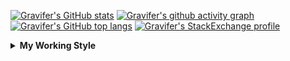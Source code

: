 <!--
**Gravifer/Gravifer** is a ✨ _special_ ✨ repository because its `README.md` (this file) appears on your GitHub profile.

Here are some ideas to get you started:

- 🔭 I’m currently working on ...
- 🌱 I’m currently learning ...
- 👯 I’m looking to collaborate on ...
- 🤔 I’m looking for help with ...
- 💬 Ask me about ...
- 📫 How to reach me: ...
- 😄 Pronouns: ...
- ⚡ Fun fact: ...
-->

<!-- ![Metrics](https://github.com/my-github-user/my-github-user/blob/main/github-metrics.svg) -->

<!-- [![Gravifer's GitHub Streak](https://github-readme-streak-stats.herokuapp.com/?user=Gravifer&theme=default&background=ffffff0a&border=00000000&stroke=80808080&currStreakNum=808080&sideNums=808080&sideLabels=808080&dates=808080)](https://github.com/DenverCoder1/github-readme-streak-stats) -->
<!-- [![Contribution Stats](https://github-contribution-stats.vercel.app/api/?username=Gravifer)](https://github.com/LordDashMe/github-contribution-stats/)  -->
[![Gravifer's GitHub stats](https://github-readme-stats.vercel.app/api?username=Gravifer&theme=default&bg_color=ffffff0a&text_color=808080&hide_border=true&show_icons=true&count_private=true)](https://github.com/anuraghazra/github-readme-stats)
[![Gravifer's github activity graph](https://activity-graph.herokuapp.com/graph?username=Gravifer&bg_color=ffffff0a&color=3080ed&line=5094f0&point=4d72f2&hide_border=true)](https://github.com/ashutosh00710/github-readme-activity-graph)
[![Gravifer's GitHub top langs](https://github-readme-stats.vercel.app/api/top-langs/?username=Gravifer&theme=default&bg_color=ffffff0a&text_color=808080&hide_border=true&show_icons=true&count_private=true&layout=compact)](https://github.com/anuraghazra/github-readme-stats)
[![Gravifer's StackExchange profile](https://stackexchange.com/users/flair/18316138.png?theme=clean)](https://mathematica.stackexchange.com/users/72025)
<!-- [![Visitors](https://visitor-badge.glitch.me/badge?page_id=Gravifer.Gravifer)](https://github.com/Gravifer/) -->
<!-- <div itemscope itemtype="https://schema.org/Person"><a itemprop="sameAs" content="https://orcid.org/0000-0003-0337-9274" href="https://orcid.org/0000-0003-0337-9274" target="orcid.widget" rel="me noopener noreferrer" style="vertical-align:top;"><img src="https://orcid.org/sites/default/files/images/orcid_16x16.png" style="width:1em;margin-right:.5em;" alt="ORCID iD icon">https://orcid.org/0000-0003-0337-9274</a></div> -->
<!-- [![Gravifer's ORCID id](https://img.shields.io/static/v1?label=ORCID&message=0000-0003-0337-9274&style=flat&logo=orcid7logoColor=white&color=a6ce39)](https://orcid.org/0000-0003-0337-9274) -->

<details>
  <summary>
    <strong>My Working Style</strong><!--<a href="https://wakatime.com/badge/github/Gravifer/Gravifer"><img src="https://wakatime.com/badge/github/Gravifer/Gravifer.svg" alt="time tracker"></a>-->
  </summary>

[![time tracker](https://wakatime.com/badge/github/Gravifer/Gravifer.svg)](https://wakatime.com/badge/github/Gravifer/Gravifer)
<!--START_SECTION:waka-->
![Profile Views](http://img.shields.io/badge/Profile%20Views-12-blue)

![Lines of code](https://img.shields.io/badge/From%20Hello%20World%20I%27ve%20Written-830057%20lines%20of%20code-blue)

**I'm an Early 🐤** 

```text
🌞 Morning    62 commits     ██░░░░░░░░░░░░░░░░░░░░░░░   9.95% 
🌆 Daytime    306 commits    ████████████░░░░░░░░░░░░░   49.12% 
🌃 Evening    210 commits    ████████░░░░░░░░░░░░░░░░░   33.71% 
🌙 Night      45 commits     █░░░░░░░░░░░░░░░░░░░░░░░░   7.22%

```


📊 **This Week I Spent My Time On** 

```text
💬 Programming Languages: 
Browsing                 7 hrs 38 mins       ███████████████░░░░░░░░░░   62.63% 
Markdown                 2 hrs 17 mins       ████░░░░░░░░░░░░░░░░░░░░░   18.78% 
Other                    1 hr 39 mins        ███░░░░░░░░░░░░░░░░░░░░░░   13.64% 
LaTeX                    33 mins             █░░░░░░░░░░░░░░░░░░░░░░░░   4.55% 
C++                      2 mins              ░░░░░░░░░░░░░░░░░░░░░░░░░   0.4%

🔥 Editors: 
Browser                  9 hrs 5 mins        ██████████████████░░░░░░░   74.47% 
VS Code                  2 hrs 20 mins       ████░░░░░░░░░░░░░░░░░░░░░   19.18% 
Word                     46 mins             █░░░░░░░░░░░░░░░░░░░░░░░░   6.35%

🐱‍💻 Projects: 
literature-reading       8 hrs 32 mins       █████████████████░░░░░░░░   69.93% 
Unknown Project          3 hrs 4 mins        ██████░░░░░░░░░░░░░░░░░░░   25.13% 
queue-sdp                33 mins             █░░░░░░░░░░░░░░░░░░░░░░░░   4.55% 
Desktop                  2 mins              ░░░░░░░░░░░░░░░░░░░░░░░░░   0.4%

💻 Operating System: 
Windows                  12 hrs 12 mins      █████████████████████████   100.0%

```

**I Mostly Code in Mathematica** 

```text
Mathematica              8 repos             ███████████░░░░░░░░░░░░░░   44.44% 
TeX                      2 repos             ██░░░░░░░░░░░░░░░░░░░░░░░   11.11% 
MATLAB                   2 repos             ██░░░░░░░░░░░░░░░░░░░░░░░   11.11% 
Assembly                 1 repo              █░░░░░░░░░░░░░░░░░░░░░░░░   5.56% 
Python                   1 repo              █░░░░░░░░░░░░░░░░░░░░░░░░   5.56%

```



 Last Updated on 04/11/2021
<!--END_SECTION:waka-->
</details>
